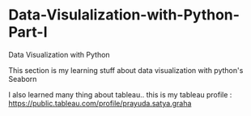 # Data-Visulalization-with-Python-Part-I
Data Visualization with Python

This section is my learning stuff about data visualization with python's Seaborn

I also learned many thing about tableau.. this is my tableau profile :
https://public.tableau.com/profile/prayuda.satya.graha
